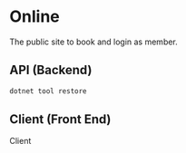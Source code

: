 # Online

The public site to book and login as member.

## API (Backend)

```bash
dotnet tool restore
```

## Client (Front End)

Client
